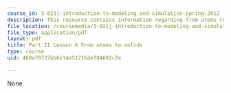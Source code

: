 ```yaml
---
course_id: 3-021j-introduction-to-modeling-and-simulation-spring-2012
description: This resource contains information regarding from atoms to solids.
file_location: /coursemedia/3-021j-introduction-to-modeling-and-simulation-spring-2012/468e78727bb6e14e51216de784692c7e_MIT3_021JS12_L6.pdf
file_type: application/pdf
layout: pdf
title: Part II Lesson 6 From atoms to solids
type: course
uid: 468e78727bb6e14e51216de784692c7e

---
```

None